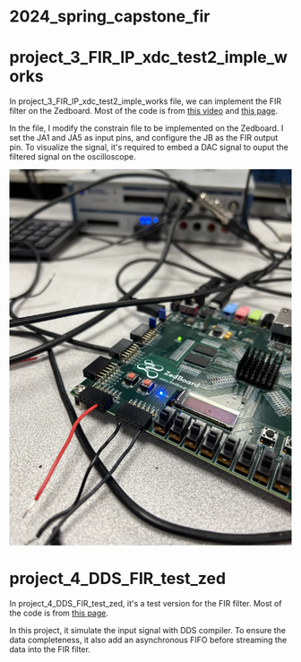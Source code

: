 # 2024_spring_capstone_fir

# project_3_FIR_IP_xdc_test2_imple_works
In project_3_FIR_IP_xdc_test2_imple_works file, we can implement the FIR filter on the Zedboard. Most of the code is from [this video](https://www.youtube.com/watch?v=yS5MsFkwzyU&t=301s&ab_channel=VahidMeghdadi) and [this page](https://www.unilim.fr/pages_perso/vahid/XADCinBasys3.html).

In the file, I modify the constrain file to be implemented on the Zedboard. I set the JA1 and JA5 as input pins, and configure the JB as the FIR output pin. To visualize the signal, it's required to embed a DAC signal to ouput the filtered signal on the oscilloscope.

![FIR implementation](../figures/FIR_implementation.jpeg)

# project_4_DDS_FIR_test_zed
In project_4_DDS_FIR_test_zed, it's a test version for the FIR filter.  Most of the code is from  [this page](https://blog.csdn.net/jk_101/article/details/129148502).

In this project, it simulate the input signal with DDS compiler. To ensure the data completeness, it also add an asynchronous FIFO before streaming the data into the FIR filter.
